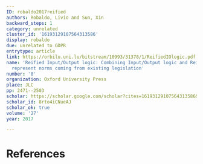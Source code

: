 ```yaml
---
ID: robaldo2017reified
authors: Robaldo, Livio and Sun, Xin
backward_steps: 1
category: unrelated
cluster_id: '16193129107564313586'
display: robaldo
due: unrelated to GDPR
entrytype: article
link: https://orbilu.uni.lu/bitstream/10993/31378/1/ReifiedIOlogic.pdf
name: 'Reified Input/Output logic: Combining Input/Output logic and Reification to
  represent norms coming from existing legislation'
number: '8'
organization: Oxford University Press
place: JLC
pp: 2471--2503
scholar: https://scholar.google.com/scholar?cites=16193129107564313586&as_sdt=2005&sciodt=0,5&hl=en
scholar_id: 8rto4iCNueAJ
scholar_ok: true
volume: '27'
year: 2017

---
```


# References

